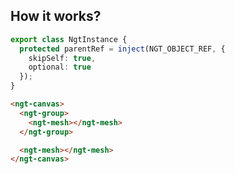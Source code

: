 ## How it works?

```ts
export class NgtInstance {
  protected parentRef = inject(NGT_OBJECT_REF, {
    skipSelf: true,
    optional: true
  });
}
```

```html
<ngt-canvas>
  <ngt-group>
    <ngt-mesh></ngt-mesh>
  </ngt-group>

  <ngt-mesh></ngt-mesh>  
</ngt-canvas>
```
